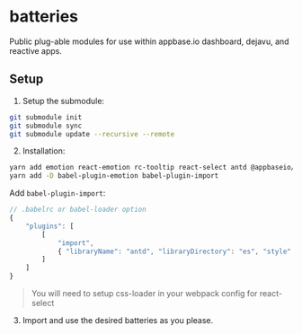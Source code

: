 # batteries
Public plug-able modules for use within appbase.io dashboard, dejavu, and reactive apps.

## Setup

1. Setup the submodule:

```bash
git submodule init
git submodule sync
git submodule update --recursive --remote
```

2. Installation:

```bash
yarn add emotion react-emotion rc-tooltip react-select antd @appbaseio/reactivesearch react-expand-collapse codesandbox react-element-to-jsx-string appbase-js react-ace brace
yarn add -D babel-plugin-emotion babel-plugin-import
```

Add `babel-plugin-import`:

```js
// .babelrc or babel-loader option
{
	"plugins": [
		[
			"import",
			{ "libraryName": "antd", "libraryDirectory": "es", "style": "css" }
		]
	]
}
```

> You will need to setup css-loader in your webpack config for react-select

3. Import and use the desired batteries as you please.
